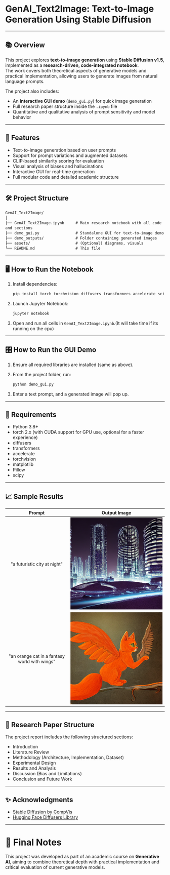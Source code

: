 # GenAI_Text2Image: Text-to-Image Generation Using Stable Diffusion

---

## 📚 Overview

This project explores **text-to-image generation** using **Stable Diffusion v1.5**, implemented as a **research-driven, code-integrated notebook**.  
The work covers both theoretical aspects of generative models and practical implementation, allowing users to generate images from natural language prompts.

The project also includes:

- An **interactive GUI demo** (`demo_gui.py`) for quick image generation
- Full research paper structure inside the `.ipynb` file
- Quantitative and qualitative analysis of prompt sensitivity and model behavior

---

## 🚀 Features

- Text-to-image generation based on user prompts
- Support for prompt variations and augmented datasets
- CLIP-based similarity scoring for evaluation
- Visual analysis of biases and hallucinations
- Interactive GUI for real-time generation
- Full modular code and detailed academic structure

---

## 🛠️ Project Structure

```
GenAI_Text2Image/
│
├── GenAI_Text2Image.ipynb     # Main research notebook with all code and sections
├── demo_gui.py                # Standalone GUI for text-to-image demo
├── demo_outputs/              # Folder containing generated images
├── assets/                    # (Optional) diagrams, visuals
└── README.md                  # This file
```

---

## 🖥️ How to Run the Notebook

1. Install dependencies:

   ```bash
   pip install torch torchvision diffusers transformers accelerate scipy matplotlib Pillow
   ```

2. Launch Jupyter Notebook:

   ```bash
   jupyter notebook
   ```

3. Open and run all cells in `GenAI_Text2Image.ipynb`.(It will take time if its running on the cpu)

---

## 🎛️ How to Run the GUI Demo

1. Ensure all required libraries are installed (same as above).
2. From the project folder, run:

   ```bash
   python demo_gui.py
   ```

3. Enter a text prompt, and a generated image will pop up.

---

## 🧩 Requirements

- Python 3.8+
- torch 2.x (with CUDA support for GPU use, optional for a faster experience)
- diffusers
- transformers
- accelerate
- torchvision
- matplotlib
- Pillow
- scipy

---

## 📈 Sample Results

|                    Prompt                     |              Output Image              |
| :-------------------------------------------: | :------------------------------------: |
|         "a futuristic city at night"          |  ![output1](demo_outputs/final_1.png)  |
| "an orange cat in a fantasy world with wings" | ![output2](demo_outputs/variant_2.png) |

---

## 📑 Research Paper Structure

The project report includes the following structured sections:

- Introduction
- Literature Review
- Methodology (Architecture, Implementation, Dataset)
- Experimental Design
- Results and Analysis
- Discussion (Bias and Limitations)
- Conclusion and Future Work

---

## ✨ Acknowledgments

- [Stable Diffusion by CompVis](https://github.com/CompVis/stable-diffusion)
- [Hugging Face Diffusers Library](https://huggingface.co/docs/diffusers/index)

---

# 📢 Final Notes

This project was developed as part of an academic course on **Generative AI**, aiming to combine theoretical depth with practical implementation and critical evaluation of current generative models.
